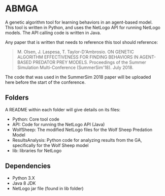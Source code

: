 # ABMGA
A genetic algorithm tool for learning behaviors in an agent-based model. This tool is written in Python, and uses the NetLogo API for running NetLogo models. The API calling code is written in Java. 

Any paper that is written that needs to reference this tool should reference:

> M. Olsen, J. Laspesa, T. Taylor-D'Ambrosio. ON GENETIC ALGORITHM EFFECTIVENESS FOR FINDING BEHAVIORS IN
AGENT-BASED PREDATOR PREY MODELS. Proceedings of the Summer Simulation Multi-Conference (SummerSim'18). July 2018.

The code that was used in the SummerSim 2018 paper will be uploaded here before the start of the conference.

## Folders

A README within each folder will give details on its files:

* Python: Core tool code
* API: Code for running the NetLogo API (Java)
* WolfSheep: The modified NetLogo files for the Wolf Sheep Predation Model
* ResultsAnalysis: Python code for analyzing results from the GA, specifically for the Wolf Sheep model
* lib: libraries for NetLogo

## Dependencies

* Python 3.X 
* Java 8 JDK
* NetLogo jar file (found in lib folder)

